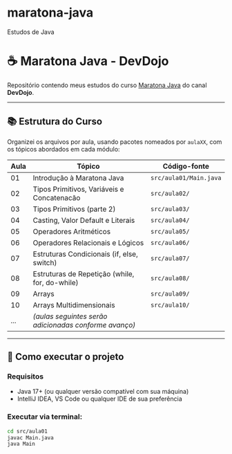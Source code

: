 # maratona-java
Estudos de Java
# ☕ Maratona Java - DevDojo

Repositório contendo meus estudos do curso [Maratona Java](https://www.youtube.com/playlist?list=PL62G310vn6nFIsOCC0H-C2infYgwm8SWW) do canal **DevDojo**.

---

## 📚 Estrutura do Curso

Organizei os arquivos por aula, usando pacotes nomeados por `aulaXX`, com os tópicos abordados em cada módulo:

| Aula | Tópico                                                | Código-fonte         |
|------|--------------------------------------------------------|-----------------------|
| 01   | Introdução à Maratona Java                            | `src/aula01/Main.java` |
| 02   | Tipos Primitivos, Variáveis e Concatenacão            | `src/aula02/`         |
| 03   | Tipos Primitivos (parte 2)                            | `src/aula03/`         |
| 04   | Casting, Valor Default e Literais                     | `src/aula04/`         |
| 05   | Operadores Aritméticos                                | `src/aula05/`         |
| 06   | Operadores Relacionais e Lógicos                      | `src/aula06/`         |
| 07   | Estruturas Condicionais (if, else, switch)            | `src/aula07/`         |
| 08   | Estruturas de Repetição (while, for, do-while)        | `src/aula08/`         |
| 09   | Arrays                                                 | `src/aula09/`         |
| 10   | Arrays Multidimensionais                              | `src/aula10/`         |
| ...  | *(aulas seguintes serão adicionadas conforme avanço)* |                       |

---

## 🚀 Como executar o projeto

### Requisitos
- Java 17+ (ou qualquer versão compatível com sua máquina)
- IntelliJ IDEA, VS Code ou qualquer IDE de sua preferência

### Executar via terminal:
```bash
cd src/aula01
javac Main.java
java Main
